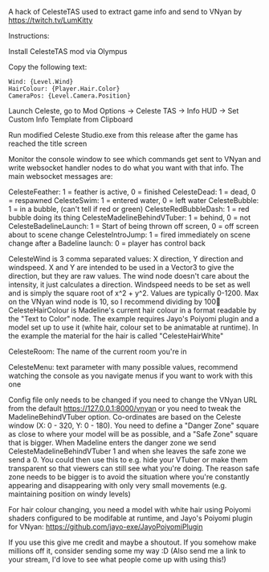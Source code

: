 A hack of CelesteTAS used to extract game info and send to VNyan by https://twitch.tv/LumKitty

Instructions:

Install CelesteTAS mod via Olympus

Copy the following text:

```
Wind: {Level.Wind}
HairColour: {Player.Hair.Color}
CameraPos: {Level.Camera.Position}
```
Launch Celeste, go to Mod Options -> Celeste TAS -> Info HUD -> Set Custom Info Template from Clipboard

Run modified Celeste Studio.exe from this release after the game has reached the title screen

Monitor the console window to see which commands get sent to VNyan and write websocket handler nodes to do what you want with that info. The main websocket messages are:

CelesteFeather: 1 = feather is active, 0 = finished
CelesteDead: 1 = dead, 0 = respawned
CelesteSwim: 1 = entered water, 0 = left water
CelesteBubble: 1 = in a bubble, (can't tell if red or green)
CelesteRedBubbleDash: 1 = red bubble doing its thing
CelesteMadelineBehindVTuber: 1 = behind, 0 = not
CelesteBadelineLaunch: 1 = Start of being thrown off screen, 0 = off screen about to scene change
CelesteIntroJump: 1 = fired immediately on scene change after a Badeline launch: 0 = player has control back 

CelesteWind is 3 comma separated values: X direction, Y direction and windspeed.
X and Y are intended to be used in a Vector3 to give the direction, but they are raw values. The wind node doesn't care about the intensity, it just calculates a direction. Windspeed needs to be set as well and is simply the square root of x^2 + y^2. Values are typically 0-1200. Max on the VNyan wind node is 10, so I recommend dividing by 100
CelesteHairColour is Madeline's current hair colour in a format readable by the "Text to Color" node. 
The example requires Jayo's Poiyomi plugin and a model set up to use it (white hair, colour set to be animatable at runtime). In the example the material for the hair is called "CelesteHairWhite"

CelesteRoom: The name of the current room you're in

CelesteMenu: text parameter with many possible values, recommend watching the console as you navigate menus if you want to work with this one

Config file only needs to be changed if you need to change the VNyan URL from the default https://127.0.0.1:8000/vnyan or you need to tweak the MadelineBehindVTuber option. Co-ordinates are based on the Celeste window (X: 0 - 320, Y: 0 - 180). You need to define a "Danger Zone" square as close to where your model will be as possible, and a "Safe Zone" square that is bigger. When Madeline enters the danger zone we send CelesteMadelineBehindVTuber 1 and when she leaves the safe zone we send a 0. You could then use this to e.g. hide your VTuber or make them transparent so that viewers can still see what you're doing. The reason safe zone needs to be bigger is to avoid the situation where you're constantly appearing and disappearing with only very small movements (e.g. maintaining position on windy levels)

For hair colour changing, you need a model with white hair using Poiyomi shaders configured to be modifable at runtime, and Jayo's Poiyomi plugin for VNyan: https://github.com/jayo-exe/JayoPoiyomiPlugin

If you use this give me credit and maybe a shoutout. If you somehow make millions off it, consider sending some my way :D 
(Also send me a link to your stream, I'd love to see what people come up with using this!)
